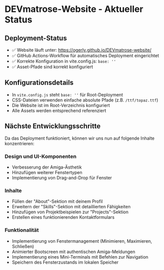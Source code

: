 # DEVmatrose-Website - Aktueller Status

## Deployment-Status
- ✅ Website läuft unter: https://ogerly.github.io/DEVmatrose-website/
- ✅ GitHub Actions-Workflow für automatisches Deployment eingerichtet
- ✅ Korrekte Konfiguration in vite.config.js: `base: ''` 
- ✅ Asset-Pfade sind korrekt konfiguriert

## Konfigurationsdetails
- In `vite.config.js` steht `base: ''` für Root-Deployment 
- CSS-Dateien verwenden einfache absolute Pfade (z.B. `/ttf/topaz.ttf`)
- Die Website ist im Root-Verzeichnis konfiguriert
- Alle Assets werden entsprechend referenziert

## Nächste Entwicklungsschritte

Da das Deployment funktioniert, können wir uns nun auf folgende Inhalte konzentrieren:

### Design und UI-Komponenten
- Verbesserung der Amiga-Ästhetik
- Hinzufügen weiterer Fenstertypen
- Implementierung von Drag-and-Drop für Fenster

### Inhalte
- Füllen der "About"-Sektion mit deinem Profil
- Erweitern der "Skills"-Sektion mit detaillierten Fähigkeiten
- Hinzufügen von Projektbeispielen zur "Projects"-Sektion
- Erstellen eines funktionierenden Kontaktformulars

### Funktionalität
- Implementierung von Fenstermanagement (Minimieren, Maximieren, Schließen)
- Animierter Bootscreen mit authentischen Amiga-Meldungen
- Implementierung eines Mini-Terminals mit Befehlen zur Navigation
- Speichern des Fensterzustands im lokalen Speicher
